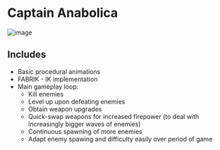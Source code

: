 # Captain Anabolica
![image](https://github.com/user-attachments/assets/b391ef85-087a-4741-b6f1-6f1d77b37f4b)

## Includes
- Basic procedural animations
- FABRIK - IK implementation
- Main gameplay loop:
  - Kill enemies
  - Level up upon defeating enemies
  - Obtain weapon upgrades
  - Quick-swap weapons for increased firepower (to deal with increasingly bigger waves of enemies)
  - Continuous spawning of more enemies
  - Adapt enemy spawing and difficulty easily over period of game
